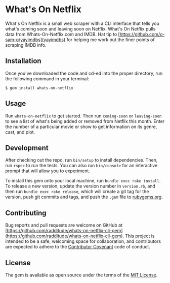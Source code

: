 # What's On Netflix

What's On Netflix is a small web scraper with a CLI interface that tells you what's coming soon and leaving soon on Netflix. What's On Netflix pulls data from Whats-On-Netflix.com and IMDB. Hat tip to [https://github.com/o-sam-o/yayimdbs](yayimdbs) for helping me work out the finer points of scraping IMDB info.

## Installation

Once you've downloaded the code and cd-ed into the proper directory, run the following command in your terminal:

    $ gem install whats-on-netflix

## Usage

Run `whats-on-netflix` to get started. Then run `coming-soon` or `leaving-soon` to see a list of what's being added or removed from Netflix this month. Enter the number of a particular movie or show to get information on its genre, cast, and plot.

## Development

After checking out the repo, run `bin/setup` to install dependencies. Then, run `rspec` to run the tests. You can also run `bin/console` for an interactive prompt that will allow you to experiment.

To install this gem onto your local machine, run `bundle exec rake install`. To release a new version, update the version number in `version.rb`, and then run `bundle exec rake release`, which will create a git tag for the version, push git commits and tags, and push the `.gem` file to [rubygems.org](https://rubygems.org).

## Contributing

Bug reports and pull requests are welcome on GitHub at [https://github.com/radditude/whats-on-netflix-cli-gem](https://github.com/radditude/whats-on-netflix-cli-gem). This project is intended to be a safe, welcoming space for collaboration, and contributors are expected to adhere to the [Contributor Covenant](http://contributor-covenant.org) code of conduct.


## License

The gem is available as open source under the terms of the [MIT License](http://opensource.org/licenses/MIT).

